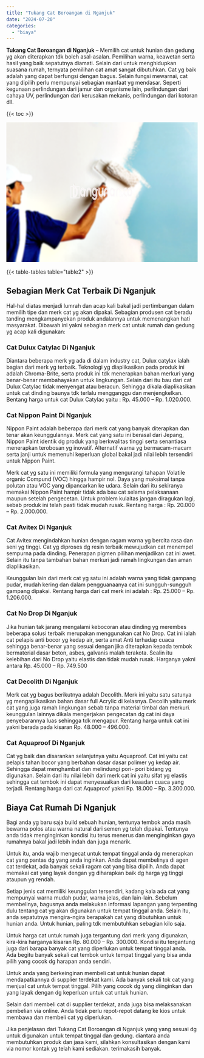 ```yaml
---
title: "Tukang Cat Boroangan di Nganjuk"
date: "2024-07-20"
categories: 
  - "biaya"
---
```


**Tukang Cat Boroangan di Nganjuk** – Memilih cat untuk hunian dan gedung yg akan diterapkan tdk boleh asal-asalan. Pemilihan warna, keawetan serta hasil yang baik sepatutnya diamati. Selain dari untuk menghidupkan suasana rumah, ternyata pemilihan cat amat sangat dibutuhkan. Cat yg baik adalah yang dapat berfungsi dengan bagus. Selain fungsi mewarnai, cat yang dipilih perlu mempunyai sebagian manfaat yg mendasar. Seperti kegunaan perlindungan dari jamur dan organisme lain, perlindungan dari cahaya UV, perlindungan dari kerusakan mekanis, perlindungan dari kotoran dll.

{{< toc >}}

![Tukang Cat Boroangan di Nganjuk](/images/jasa-cat-murah05.png)

{{< table-tables table="table2" >}}

## Sebagian Merk Cat Terbaik Di Nganjuk

Hal-hal diatas menjadi lumrah dan acap kali bakal jadi pertimbangan dalam memilih tipe dan merk cat yg akan dipakai. Sebagian produsen cat beradu tanding mengkampanyekan produk andalannya untuk memenangkan hati masyarakat. Dibawah ini yakni sebagian merk cat untuk rumah dan gedung yg acap kali digunakan:

### Cat Dulux Catylac Di Nganjuk

Diantara beberapa merk yg ada di dalam industry cat, Dulux catylax ialah bagian dari merk yg terbaik. Teknologi yg diaplikasikan pada produk ini adalah Chroma-Brite, serta produk ini tdk menerapkan bahan merkuri yang benar-benar membahayakan untuk lingkungan. Selain dari itu bau dari cat Dulux Catylac tidak menyengat atau beracun. Sehingga dikala diaplikasikan untuk cat dinding baunya tdk terlalu mengganggu dan menjengkelkan. Bentang harga untuk cat Dulux Catylac yaitu : Rp. 45.000 – Rp. 1.020.000.

### Cat Nippon Paint Di Nganjuk

Nippon Paint adalah beberapa dari merk cat yang banyak diterapkan dan tenar akan keunggulannya. Merk cat yang satu ini berasal dari Jepang, Nippon Paint identik dg produk yang berkwalitas tinggi serta senantiasa menerapkan terobosan yg inovatif. Alternatif warna yg bermacam-macam serta janji untuk memenuhi keperluan global bakal jadi nilai lebih tersendiri untuk Nippon Paint.

Merk cat yg satu ini memiliki formula yang mengurangi tahapan Volatile organic Compund (VOC) hingga hampir nol. Daya yang maksimal tanpa polutan atau VOC yang dipancarkan ke udara. Selain dari itu sekiranya memakai Nippon Paint hampir tidak ada bau cat selama pelaksanaan maupun setelah pengecetan. Untuk problem kulaitas jangan diragukan lagi, sebab produk ini telah pasti tidak mudah rusak. Rentang harga : Rp. 20.000 – Rp. 2.000.000.

### Cat Avitex Di Nganjuk

Cat Avitex mengindahkan hunian dengan ragam warna yg bercita rasa dan seni yg tinggi. Cat yg diproses dg resin terbaik mewujudkan cat menempel sempurna pada dinding. Penerapan pigmen pilihan menjadikan cat ini awet. Selain itu tanpa tambahan bahan merkuri jadi ramah lingkungan dan aman diaplikasikan.

Keunggulan lain dari merk cat yg satu ini adalah warna yang tidak gampang pudar, mudah kering dan dalam pengguanaanya cat ini sungguh-sungguh gampang dipakai. Rentang harga dari cat merk ini adalah : Rp. 25.000 – Rp. 1.206.000.

### Cat No Drop Di Nganjuk

Jika hunian tak jarang mengalami kebocoran atau dinding yg merembes beberapa solusi terbaik merupakan menggunakan cat No Drop. Cat ini ialah cat pelapis anti bocor yg kedap air, serta amat Anti terhadap cuaca sehingga benar-benar yang sesuai dengan jika diterapkan kepada tembok bermaterial dasar beton, asbes, galvanis malah terakota. Sealin itu kelebihan dari No Drop yaitu elastis dan tidak mudah rusak. Harganya yakni antara Rp. 45.000 – Rp. 749.500

### Cat Decolith Di Nganjuk

Merk cat yg bagus berikutnya adalah Decolith. Merk ini yaitu satu satunya yg mengaplikasikan bahan dasar full Acrylic di kelasnya. Decolih yaitu merk cat yang juga ramah lingkungan sebab tanpa material timbal dan merkuri. keunggulan lainnya dikala mengerjakan pengecatan dg cat ini daya penyebarannya luas sehingga tdk mengapur. Rentang harga untuk cat ini yakni berada pada kisaran Rp. 48.000 – 496.000.

### Cat Aquaproof Di Nganjuk

Cat yg baik dan disarankan selanjutnya yaitu Aquaproof. Cat ini yaitu cat pelapis tahan bocor yang berbahan dasar dasar polimer yg kedap air. Sehingga dapat menghambat dan melindungi pori- pori bidang yg digunakan. Selain dari itu nilai lebih dari merk cat ini yaitu sifat yg elastis sehingga cat tembok ini dapat menyesuaikan dari keaadan cuaca yang terjadi. Rentang harga dari cat Aquaproof yakni Rp. 18.000 – Rp. 3.300.000.

## Biaya Cat Rumah Di Nganjuk

Bagi anda yg baru saja build sebuah hunian, tentunya tembok anda masih bewarna polos atau warna natural dari semen yg telah dipakai. Tentunya anda tidak menginginkan kondisi itu terus menerus dan menginginkan gaya rumahnya bakal jadi lebih indah dan juga menarik.

Untuk itu, anda wajib mengecat untuk tempat tinggal anda dg menerapkan cat yang pantas dg yang anda inginkan. Anda dapat membelinya di agen cat terdekat, ada banyak sekali ragam cat yang bisa dipilih. Anda dapat memakai cat yang layak dengan yg diharapkan baik dg harga yg tinggi ataupun yg rendah.

Setiap jenis cat memiliki keunggulan tersendiri, kadang kala ada cat yang mempunyai warna mudah pudar, warna jelas, dan lain-lain. Sebelum membelinya, bagusnya anda melakukan informasi lapangan yang terpenting dulu tentang cat yg akan digunakan untuk tempat tinggal anda. Selain itu, anda sepatutnya mengira-ngira berapakah cat yang dibutuhkan untuk hunian anda. Untuk hunian, paling tdk membutuhkan sebagian kilo saja.

Untuk harga cat untuk rumah juga tergantung dari merk yang digunakan, kira-kira harganya kisaran Rp. 80.000 – Rp. 300.000. Kondisi itu tergantung juga dari barapa banyak cat yang diperlukan untuk tempat tinggal anda. Ada begitu banyak sekali cat tembok untuk tempat tinggal yang bisa anda pilih yang cocok dg harapan anda sendiri.

Untuk anda yang berkeinginan membeli cat untuk hunian dapat mendapatkannya di supplier terdekat kami. Ada banyak sekali tok cat yang menjual cat untuk tempat tinggal. Pilih yang cocok dg yang diinginkan dan yang layak dengan dg keperluan untuk cat untuk hunian.

Selain dari membeli cat di supplier terdekat, anda juga bisa melaksanakan pembelian via online. Anda tidak perlu repot-repot datang ke kios untuk membawa dan membeli cat yg diperlukan.

Jika penjelasan dari Tukang Cat Boroangan di Nganjuk yang yang sesuai dg untuk digunakan untuk tempat tinggal dan gedung. diantara anda membutuhkan produk dan jasa kami, silahkan konsultasikan dengan kami via nomor kontak yg telah kami sediakan. terimakasih banyak.
